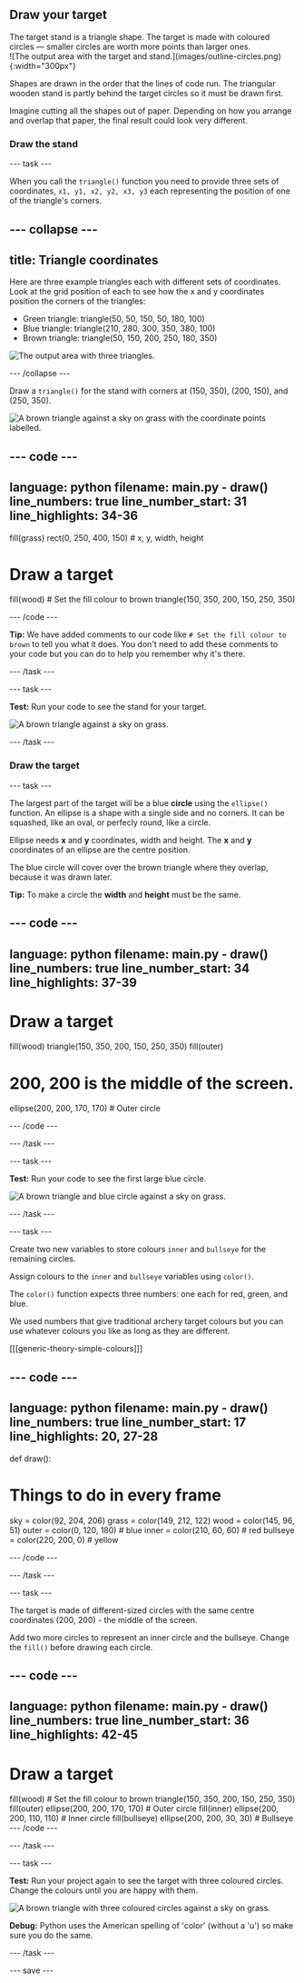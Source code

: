 ## Draw your target
<div style="display: flex; flex-wrap: wrap">
<div style="flex-basis: 200px; flex-grow: 1; margin-right: 15px;">
The target stand is a triangle shape. The target is made with coloured circles — smaller circles are worth more points than larger ones. 
</div>
<div>
![The output area with the target and stand.](images/outline-circles.png){:width="300px"}
</div>
</div>

Shapes are drawn in the order that the lines of code run. The triangular wooden stand is partly behind the target circles so it must be drawn first. 

Imagine cutting all the shapes out of paper. Depending on how you arrange and overlap that paper, the final result could look very different.

### Draw the stand

--- task ---

When you call the `triangle()` function you need to provide three sets of coordinates, `x1, y1, x2, y2, x3, y3` each representing the position of one of the triangle's corners. 

--- collapse ---
---
title: Triangle coordinates
---

  Here are three example triangles each with different sets of coordinates. Look at the grid position of each to see how the x and y coordinates position the corners of the triangles:
  + Green triangle: triangle(50, 50, 150, 50, 180, 100)
  + Blue triangle: triangle(210, 280, 300, 350, 380, 100)
  + Brown triangle: triangle(50, 150, 200, 250, 180, 350)
  
  ![The output area with three triangles.](images/triangles-coords.png)

--- /collapse ---

Draw a `triangle()` for the stand with corners at (150, 350), (200, 150), and (250, 350).

![A brown triangle against a  sky on grass with the coordinate points labelled.](images/stand_coords.png)

--- code ---
---
language: python
filename: main.py - draw()
line_numbers: true
line_number_start: 31
line_highlights: 34-36
---
  fill(grass)
  rect(0, 250, 400, 150) # x, y, width, height
  
  # Draw a target
  fill(wood) # Set the fill colour to brown
  triangle(150, 350, 200, 150, 250, 350)


--- /code ---

**Tip:** We have added comments to our code like `# Set the fill colour to brown` to tell you what it does. You don't need to add these comments to your code but you can do to help you remember why it's there.

--- /task ---

--- task ---

**Test:** Run your code to see the stand for your target. 

![A brown triangle against a sky on grass.](images/target-stand.png)

--- /task ---

### Draw the target

--- task ---

The largest part of the target will be a blue **circle** using the `ellipse()` function.  An ellipse is a shape with a single side and no corners. It can be squashed, like an oval, or perfecly round, like a circle. 

Ellipse needs **x** and **y** coordinates, width and height. The **x** and **y** coordinates of an ellipse are the centre position. 

The blue circle will cover over the brown triangle where they overlap, because it was drawn later. 

**Tip:** To make a circle the **width** and **height** must be the same. 

--- code ---
---
language: python
filename: main.py - draw()
line_numbers: true
line_number_start: 34
line_highlights: 37-39
---
# Draw a target
  fill(wood)
  triangle(150, 350, 200, 150, 250, 350)
  fill(outer)
  # 200, 200 is the middle of the screen.
  ellipse(200, 200, 170, 170) # Outer circle
  
--- /code ---

--- /task ---

--- task ---

**Test:** Run your code to see the first large blue circle.

![A brown triangle and blue circle against a sky on grass.](images/grey-circle.png)

--- /task ---

--- task ---

Create two new variables to store colours `inner` and `bullseye` for the remaining circles. 

Assign colours to the `inner` and `bullseye` variables using `color()`.

The `color()` function expects three numbers: one each for red, green, and blue.

We used numbers that give traditional archery target colours but you can use whatever colours you like as long as they are different.

[[[generic-theory-simple-colours]]]

--- code ---
---
language: python
filename: main.py - draw()
line_numbers: true
line_number_start: 17
line_highlights: 20, 27-28
---
def draw():
  # Things to do in every frame
  
  sky = color(92, 204, 206)
  grass = color(149, 212, 122)
  wood = color(145, 96, 51)
  outer = color(0, 120, 180) # blue
  inner = color(210, 60, 60) # red
  bullseye = color(220, 200, 0) # yellow

--- /code ---

--- /task ---

--- task ---

The target is made of different-sized circles with the same centre coordinates (200, 200) - the middle of the screen. 

Add two more circles to represent an inner circle and the bullseye. Change the `fill()` before drawing each circle. 

--- code ---
---
language: python
filename: main.py - draw()
line_numbers: true
line_number_start: 36
line_highlights: 42-45
---
  # Draw a target
  fill(wood) # Set the fill colour to brown
  triangle(150, 350, 200, 150, 250, 350)
  fill(outer)
  ellipse(200, 200, 170, 170) # Outer circle
  fill(inner)
  ellipse(200, 200, 110, 110) # Inner circle
  fill(bullseye)
  ellipse(200, 200, 30, 30) # Bullseye
--- /code ---

--- /task ---

--- task ---

**Test:** Run your project again to see the target with three coloured circles. Change the colours until you are happy with them.

![A brown triangle with three coloured circles against a sky on grass.](images/three-circles.png)

**Debug:** Python uses the American spelling of 'color' (without a 'u') so make sure you do the same.

--- /task ---

--- save ---

